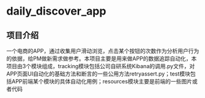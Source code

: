 # daily_discover_app
## 项目介绍
一个电商的APP，通过收集用户滑动浏览，点击某个按钮的次数作为分析用户行为的依据，给PM做新需求做参考。本项目主要是用来做APP的数据追踪自动化，本项目由3个模块组成，tracking模块包括公司自研系统Kibana的调用.py文件，对APP页面UI自动化的基础方法和断言的一些公用方法retryassert.py；test模块包括APP前端某个模块的具体自动化用例；resources模块主要是前端的一些图片或者代码
